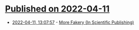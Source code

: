 # [Published on 2022-04-11](index.md)

* [2022-04-11, 13:07:57](https://news.ycombinator.com/item?id=30988120) - [More Fakery (In Scientific Publishing)](https://www.science.org/content/blog-post/more-fakery)
